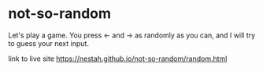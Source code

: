 # not-so-random
Let's play a game. You press ← and → as randomly as you can, and I will try to guess your next input.


link to live site https://nestah.github.io/not-so-random/random.html
